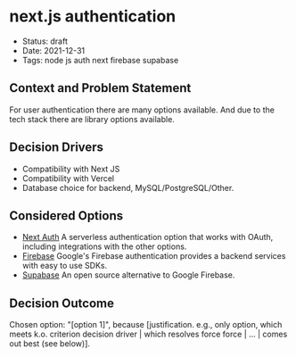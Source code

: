 # next.js authentication

- Status: draft
- Date: 2021-12-31
- Tags: node js auth next firebase supabase

## Context and Problem Statement

For user authentication there are many options available. And due to the tech stack there are library options available.

## Decision Drivers <!-- optional -->

- Compatibility with Next JS
- Compatibility with Vercel
- Database choice for backend, MySQL/PostgreSQL/Other.

## Considered Options

- [Next Auth](https://github.com/nextauthjs/next-auth) A serverless authentication option that works with OAuth, including integrations with the other options.
- [Firebase](https://firebase.google.com) Google's Firebase authentication provides a backend services with easy to use SDKs.
- [Supabase](https://supabase.com) An open source alternative to Google Firebase.

## Decision Outcome

Chosen option: "[option 1]", because [justification. e.g., only option, which meets k.o. criterion decision driver | which resolves force force | … | comes out best (see below)].
